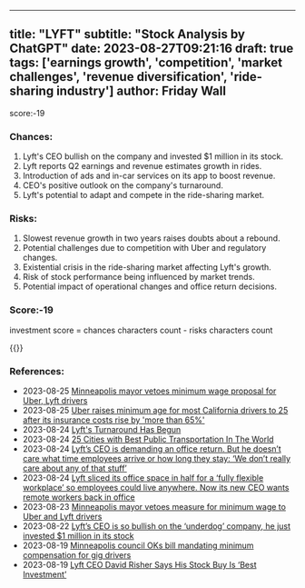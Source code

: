 
---
title: "LYFT"
subtitle: "Stock Analysis by ChatGPT"
date: 2023-08-27T09:21:16
draft: true
tags: ['earnings growth', 'competition', 'market challenges', 'revenue diversification', 'ride-sharing industry']
author: Friday Wall
---

score:-19
### Chances:
1. Lyft's CEO bullish on the company and invested $1 million in its stock.
2. Lyft reports Q2 earnings and revenue estimates growth in rides.
3. Introduction of ads and in-car services on its app to boost revenue.
4. CEO's positive outlook on the company's turnaround.
5. Lyft's potential to adapt and compete in the ride-sharing market.
### Risks:
1. Slowest revenue growth in two years raises doubts about a rebound.
2. Potential challenges due to competition with Uber and regulatory changes.
3. Existential crisis in the ride-sharing market affecting Lyft's growth.
4. Risk of stock performance being influenced by market trends.
5. Potential impact of operational changes and office return decisions.
### Score:-19
investment score = chances characters count - risks characters count

{{<tradingview symbol="NASDAQ:LYFT">}}
### References:
- 2023-08-25 [Minneapolis mayor vetoes minimum wage proposal for Uber, Lyft drivers](https://finance.yahoo.com/news/minneapolis-mayor-vetoes-minimum-wage-212819150.html?.tsrc=rss)
- 2023-08-25 [Uber raises minimum age for most California drivers to 25 after its insurance costs rise by 'more than 65%'](https://finance.yahoo.com/news/uber-raises-minimum-age-most-174441299.html?.tsrc=rss)
- 2023-08-24 [Lyft's Turnaround Has Begun](https://finance.yahoo.com/m/9f15d1ea-485b-364b-9368-911548c77c0c/lyft%27s-turnaround-has-begun.html?.tsrc=rss)
- 2023-08-24 [25 Cities with Best Public Transportation In The World](https://finance.yahoo.com/news/25-cities-best-public-transportation-130854886.html?.tsrc=rss)
- 2023-08-24 [Lyft’s CEO is demanding an office return. But he doesn’t care what time employees arrive or how long they stay: ‘We don’t really care about any of that stuff’](https://finance.yahoo.com/news/lyft-ceo-demanding-office-return-121512054.html?.tsrc=rss)
- 2023-08-24 [Lyft sliced its office space in half for a ‘fully flexible workplace’ so employees could live anywhere. Now its new CEO wants remote workers back in office](https://finance.yahoo.com/news/lyft-sliced-office-space-half-184650020.html?.tsrc=rss)
- 2023-08-23 [Minneapolis mayor vetoes measure for minimum wage to Uber and Lyft drivers](https://finance.yahoo.com/news/minneapolis-mayor-vetoes-measure-minimum-230859940.html?.tsrc=rss)
- 2023-08-22 [Lyft’s CEO is so bullish on the ‘underdog’ company, he just invested $1 million in its stock](https://finance.yahoo.com/news/lyft-ceo-bullish-underdog-company-100400396.html?.tsrc=rss)
- 2023-08-19 [Minneapolis council OKs bill mandating minimum compensation for gig drivers](https://finance.yahoo.com/news/minneapolis-council-oks-bill-mandating-192832440.html?.tsrc=rss)
- 2023-08-19 [Lyft CEO David Risher Says His Stock Buy Is ‘Best Investment’](https://finance.yahoo.com/m/d4408a3c-fe52-32a9-b357-934b34bb8d20/lyft-ceo-david-risher-says.html?.tsrc=rss)


                